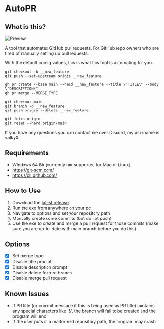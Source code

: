 # AutoPR

## What is this?
![Preview](https://github.com/user-attachments/assets/f9912f64-e8a8-4972-85cc-e35ceef0d14c)

A tool that automates GitHub pull requests. For GitHub repo owners who are tired of manually setting up pull requests.

With the default config values, this is what this tool is automating for you.
```
git checkout -b __new_feature
git push --set-upstream origin __new_feature

gh pr create --base main --head __new_feature --title \"TITLE\" --body \"DESCRIPTION\"
gh pr merge --MERGE_TYPE

git checkout main
git branch -d __new_feature
git push origin --delete __new_feature

git fetch origin
git reset --hard origin/main
```

If you have any questions you can contact me over Discord, my username is valky5.

## Requirements
- Windows 64 Bit (currently not supported for Mac or Linux)
- https://git-scm.com/
- https://cli.github.com/

## How to Use
1. Download the [latest release](https://github.com/valkyrienyanko/AutoPR/releases/latest)
2. Run the exe from anywhere on your pc
3. Navigate to options and set your repository path
4. Manually create some commits (but do not push)
5. Use the exe to create and merge a pull request for those commits (make sure you are up-to-date with main branch before you do this)

## Options
- [x] Set merge type
- [x] Disable title prompt
- [x] Disable description prompt
- [x] Disable delete feature branch
- [x] Disable merge pull request

## Known Issues
- If PR title (or commit message if this is being used as PR title) contains any special characters like '&', the branch will fail to be created and the program will end
- If the user puts in a malformed repository path, the program may crash
